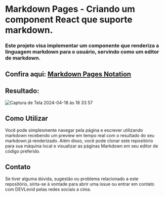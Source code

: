 # Markdown Pages - Criando um component React que suporte markdown.
### Este projeto visa implementar um componente que renderiza a linguagem markdown para o usuário, servindo como um editor de markdown.
## Confira aqui: [Markdown Pages Notation](https://markdown-pages-notation.vercel.app/)
## Resultado: 
![Captura de Tela 2024-04-18 às 18 33 57](https://github.com/DEVLevid/markdown-pages/assets/120687641/7a2e11b1-9b54-46cd-9ca3-25fb6632ce28)

## Como Utilizar

Você pode simplesmente navegar pela página e escrever utilizando markdown recebendo um preview em tempo real com o resultado do seu markdown já renderizado. Além disso, você pode clonar este repositório para sua máquina local e visualizar as páginas Markdown em seu editor de código preferido.

## Contato

Se tiver alguma dúvida, sugestão ou problema relacionado a este repositório, sinta-se à vontade para abrir uma issue ou entrar em contato com DEVLevid pelas redes sociais a cima.
